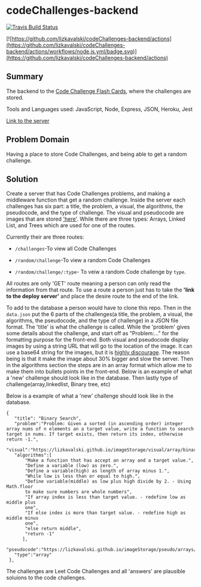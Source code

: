 # codeChallenges-backend 
[![Travis Build Status](https://travis-ci.org/lizkavalski/codeChallenges-backend.svg?branch=main)](https://travis-ci.org/lizkavalski/codeChallenges-backend)

[![https://github.com/lizkavalski/codeChallenges-backend/actions](https://github.com/lizkavalski/codeChallenges-backend/actions/workflows/node.js.yml/badge.svg)](https://github.com/lizkavalski/codeChallenges-backend/actions)
## Summary
The backend to the [Code Challenge Flash Cards](https://github.com/lizkavalski/codeChallenge-frontEnd), where the challenges are stored.

Tools and Languages used: JavaScript, Node, Express, JSON, Heroku, Jest

[Link to the server](https://code-challenges-backend.herokuapp.com/)

## Problem Domain  

Having a place to store Code Challenges, and being able to get a random challenge.

## Solution

Create a server that has Code Challenges problems, and making a middleware function that get a random challenge. Inside the server each challenges has six part: a title, the problem, a visual, the algorithms, the pseudocode, and the type of challenge. The visual and pseudocode are images that are stored ['here'](https://github.com/lizkavalski/imageStorage). While there are three types: Arrays, Linked List, and Trees which are used for one of the routes.


Currently their are three routes:
 * `/challenges`-To view all Code Challenges

 * `/random/challenge`-To view a random Code Challenges
 
 * `/random/challenge/:type`- To veiw a random Code challenge by `type`. 

 All routes are only 'GET' route meaning a person can only read the information from that route. To use a route a person just has to take the __'link to the deploy server'__ and place the desire route to the end of the link.

 To add to the database a person would have to clone this repo. Then in the `data.json` put the 6 parts of the challenges(a title, the problem, a visual, the algorithms, the pseudocode, and the type of challenge) in a JSON file format. The 'title' is what the challenge is called. While the 'problem' gives some details about the challenge, and start off as "Problem:..." for the formatting purpose for  the front-end. Both visual and pseudocode display images by using a string URL that will go to the location of the image. It can use a base64 string for the images, but it is [highly discourage](https://medium.com/snapp-mobile/dont-use-base64-encoded-images-on-mobile-13ddeac89d7c). The reason being is that it make the image about 30% bigger and slow the server. Then in the algorithms section the steps are in an array format which allow me to make them into bullets points in the front-end. Below is an example of what a 'new' challenge should look like in the database. Then lastly type of challenge(array,linkedlist, Binary tree, etc)
 
 Below is a example of what a 'new' challenge should look like in the database.

 ```
{
    "title": "Binary Search", 
    "problem":"Problem: Given a sorted (in ascending order) integer array nums of n elements an a target value, write a function to search target in nums. If target exists, then return its index, otherwise return -1.",
    "visual":"https://lizkavalski.github.io/imageStorage/visual/array/binarySerch.png",
    "algorithms":[ 
        "Make a function that has accept an array and a target value.", 
        "Define a variable (low) as zero.", 
        "Define a variable(high) as length of array minus 1.",
        "While low is less than or equal to high.",
        "Define variable(middle) as low plus high divide by 2. - Using Math.floor 
        to make sure numbers are whole numbers",
        "If array index is less than target value. - redefine low as middle plus 
        one",
        "If else index is more than target value. - redefine high as middle minus 
        one", 
        "else return middle", 
        "return -1" 
       ], 
    "pseudocode":"https://lizkavalski.github.io/imageStorage/pseudo/arrays/psBinarySearch.png",
    "type":"array"
  }, 
 ```    
The challenges are Leet Code Challenges and  all 'answers' are plausible soluions to the code challenges.

